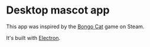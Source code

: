 ﻿# Desktop mascot app

This app was inspired by the [Bongo Cat](https://store.steampowered.com/app/3419430/Bongo_Cat/) game on Steam.

It's built with [Electron](https://www.electronjs.org/).
